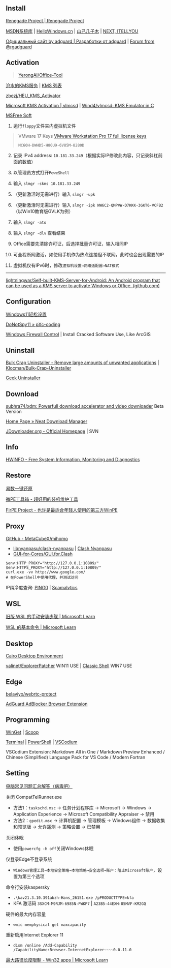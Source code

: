 
## Install

[Renegade Project | Renegade Project](https://renegade-project.tech/zh/home)

[MSDN系统库](https://www.xitongku.com/) | [HelloWindows.cn](https://hellowindows.cn/) | [山己几子木](https://msdn.sjjzm.com/) | [NEXT, ITELLYOU](https://next.itellyou.cn/)

[Официальный сайт by adguard | Разработки от adguard](https://rg-adguard.net/) | [Forum from @rgadguard](https://forum.rg-adguard.net/)

## Activation

> [YerongAI/Office-Tool](https://github.com/YerongAI/Office-Tool)

[沧水的KMS服务](https://kms.cangshui.net/) | [KMS 列表](https://www.coolhub.top/tech-articles/kms_list.html)

[zbezj/HEU_KMS_Activator](https://github.com/zbezj/HEU_KMS_Activator)

[Microsoft KMS Activation | vlmcsd](http://wind4.github.io/vlmcsd/) | [Wind4/vlmcsd: KMS Emulator in C](https://github.com/Wind4/vlmcsd)

[MSFree Soft](https://msfree.su/index.php)
    
1. 运行`floppy`文件夹内虚拟机文件

> VMware 17 Keys [VMware Workstation Pro 17 full license keys](https://gist.github.com/hegdepavankumar/e1c4c2d58d8698f69792d664d39bc402)
>
> `MC60H-DWHD5-H80U9-6V85M-8280D`

2. 记录 IPv4 address: `10.181.33.249`（根据实际IP修改此内容，只记录斜杠前面的数值）

3. 以管理员方式打开`PoweShell`

4. 输入 `slmgr -skms 10.181.33.249`

5. （更新激活时无需进行）输入 `slmgr -upk`

6. （更新激活时无需进行）输入 `slmgr -ipk NW6C2-QMPVW-D7KKK-3GKT6-VCFB2`（以Win10教育版GVLK为例）

7. 输入 `slmgr -ato`

8. 输入 `slmgr -dlv` 查看结果

9.  Office需要先清除许可证，后选择批量许可证，输入相同IP

10. 可全程断网激活，如使用手机作为热点连接但不联网，此时也会出现需要的IP

11. 虚拟机仅有IPv6时，修改`虚拟机设置→网络适配器→NAT模式`

------

[lightningwar/Self-built-KMS-Server-for-Android: An Android program that can be used as a KMS server to activate Windows or Office. (github.com)](https://github.com/lightningwar/Self-built-KMS-Server-for-Android)

## Configuration

[Windows11轻松设置](https://www.bilibili.com/opus/904672369138729017)

[DoNotSpy11 » pXc-coding](https://pxc-coding.com/donotspy11/)

[Windows Firewall Control](https://www.binisoft.org/wfc) | Install Cracked Software Use, Like ArcGIS

## Uninstall

[Bulk Crap Uninstaller - Remove large amounts of unwanted applications](https://www.bcuninstaller.com/) | [Klocman/Bulk-Crap-Uninstaller](https://github.com/Klocman/Bulk-Crap-Uninstaller)

[Geek Uninstaller](https://geekuninstaller.com/)

## Download

[subhra74/xdm: Powerfull download accelerator and video downloader](https://github.com/subhra74/xdm) Beta Version

[Home Page » Neat Download Manager](https://neatdownload.com/)

[JDownloader.org - Official Homepage](https://jdownloader.org/home/index) | SVN

## Info

[HWiNFO - Free System Information, Monitoring and Diagnostics](https://www.hwinfo.com)

## Restore

[易数一键还原](https://www.onekeyrestore.cn/)

[微PE工具箱 - 超好用的装机维护工具](https://www.wepe.com.cn/)

[FirPE Project - 也许是最适合年轻人使用的第三方WinPE](https://www.firpe.cn/)

## Proxy

[GitHub - MetaCubeX/mihomo](https://github.com/MetaCubeX/mihomo)

- [libnyanpasu/clash-nyanpasu](https://github.com/LibNyanpasu/clash-nyanpasu) | [Clash Nyanpasu](https://nyanpasu.elaina.moe/)
- [GUI-for-Cores/GUI.for.Clash](https://github.com/GUI-for-Cores/GUI.for.Clash)

```shell
$env:HTTP_PROXY="http://127.0.0.1:10809/"
$env:HTTPS_PROXY="http://127.0.0.1:10809/"
curl.exe -vv http://www.google.com/
# 在PowerShell中使用代理，并测试访问
```

IP纯净度查询: [PING0](https://ping0.cc/) | [Scamalytics](https://scamalytics.com/)

## WSL

[旧版 WSL 的手动安装步骤 | Microsoft Learn](https://learn.microsoft.com/zh-cn/windows/wsl/install-manual)

[WSL 的基本命令 | Microsoft Learn](https://learn.microsoft.com/zh-cn/windows/wsl/basic-commands)

## Desktop

[Cairo Desktop Environment](https://cairodesktop.com/)

[valinet/ExplorerPatcher](https://github.com/valinet/ExplorerPatcher) WIN11 USE | [Classic Shell](https://www.classicshell.net/) WIN7 USE

## Edge

[belaviyo/webrtc-protect](https://github.com/belaviyo/webrtc-protect/)

[AdGuard AdBlocker Browser Extension](https://adguard.com/en/adguard-browser-extension/overview.html)

## Programming

[WinGet](https://github.com/microsoft/winget-cli) | [Scoop](https://github.com/ScoopInstaller/Scoop)

[Terminal](https://github.com/microsoft/terminal) | [PowerShell](https://github.com/PowerShell/PowerShell) | [VSCodium](https://github.com/VSCodium/vscodium)

VSCodium Extension: Markdown All in One / Markdown Preview Enhanced / Chinese (Simplified) Language Pack for VS Code / Modern Fortran

## Setting

[电脑常见问题汇总解答（病毒吧）](https://docs.qq.com/doc/DSU9mbmt5SHp2YmFS)

关闭 CompatTelRunner.exe

- 方法1：`taskschd.msc` → 任务计划程序库 → Microsoft → Windows → Application Experience → Microsoft Compatibility Appraiser → 禁用
- 方法2：`gpedit.msc` → 计算机配置 → 管理模板 → Windows组件 → 数据收集和预览版 → 允许遥测 → 策略设置 → 已禁用

关闭休眠

- 使用`powercfg -h off`关闭Windows休眠

仅登录Edge不登录系统

- `Windows管理工具→本地安全策略→本地策略→安全选项→账户：阻止Microsoft账户`，设置为第三个选项

命令行安装kaspersky

- `.\kav21.3.10.391abzh-Hans_26151.exe /pPRODUCTTYPE=kfa`
- KFA 激活码 `3SXCM-M9RJM-6985N-PWKP7` | `A23B5-44EXM-85MVF-KM2GQ`

硬件的最大内存容量

- `wmic memphysical get maxcapacity`

重新启用Internet Explorer 11

- `dism /online /Add-Capability /CapabilityName:Browser.InternetExplorer~~~~0.0.11.0`

[最大路径长度限制 - Win32 apps | Microsoft Learn](https://learn.microsoft.com/zh-cn/windows/win32/fileio/maximum-file-path-limitation?tabs=registry)